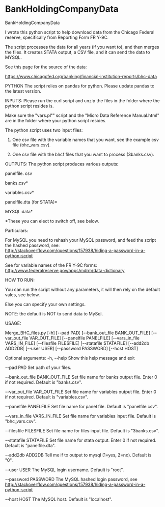 # BankHoldingCompanyData
BankHoldingCompanyData

I wrote this python script to help download data from the Chicago Federal reserve, specifically from Reporting Form FR Y-9C.

The script processes the data for all years (if you want to), and then merges the files. It creates STATA output, a CSV file, and it can send the data to MYSQL.

See this page for the source of the data:

https://www.chicagofed.org/banking/financial-institution-reports/bhc-data

PYTHON
The script relies on pandas for python. Please update pandas to the latest version.

INPUTS:
Please run the curl script and unzip the files in the folder where the python script resides is.

Make sure the "vars.pl"" script and the "Micro Data Reference Manual.html" are in the folder where your python script resides.

The python script uses two input files:

1) One csv file with the variable names that you want, see the example csv file (bhc_vars.csv).

2) One csv file with the bhcf files that you want to process (3banks.csv). 

OUTPUTS:
The python script produces various outputs:

panelfile. csv

banks.csv*

variables.csv*

panelfile.dta (for STATA)*

MYSQL data*

*These you can elect to switch off, see below.

Particulars:

For MySQL you need to rehash your MySQL password, and feed the script the hashed password, see:
http://stackoverflow.com/questions/157938/hiding-a-password-in-a-python-script

See for variable names of the FR Y-9C forms:
http://www.federalreserve.gov/apps/mdrm/data-dictionary

HOW TO RUN:

You can run the script without any parameters, it will then rely on the default vales, see below.

Else you can specify your own settings.

NOTE: the default is NOT to send data to MySql.

USAGE: 

Merge_BHC_files.py [-h] [--pad PAD] [--bank_out_file BANK_OUT_FILE] [--var_out_file VAR_OUT_FILE] [--panelfile PANELFILE] [--vars_in_file VARS_IN_FILE] [--filesfile FILESFILE] [--statafile STATAFILE] [--add2db ADD2DB] [--user USER] [--password PASSWORD] [--host HOST]


Optional arguments:
	-h, --help 
	Show this help message and exit

  --pad PAD 
  Set path of your files.

  --bank_out_file BANK_OUT_FILE
  Set file name for banks output file. Enter 0 if not required. Default is "banks.csv".

  --var_out_file VAR_OUT_FILE
  Set file name for variables output file. Enter 0 if not required. Default is "variables.csv".

  --panelfile PANELFILE 
  Set file name for panel file. Default is "panelfile.csv".

  --vars_in_file VARS_IN_FILE 
  Set file name for variables input file. Default is "bhc_vars.csv".

  --filesfile FILESFILE 
  Set file name for files input file. Default is "3banks.csv".

  --statafile STATAFILE 
  Set file name for stata output. Enter 0 if not required. Default is "panelfile.dta".

  --add2db ADD2DB 
  Tell me if to output to mysql (1=yes, 2=no). Default is "0".

  --user USER 
  The MySQL login username. Default is "root".

  --password PASSWORD 
  The MySQL hashed login password, see http://stackoverflow.com/questions/157938/hiding-a-password-in-a-python-script

  --host HOST 
  The MySQL host. Default is "localhost".
